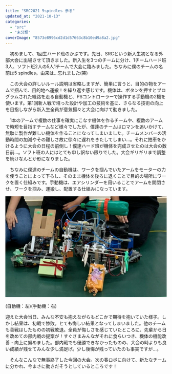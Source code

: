 ```yaml
---
title: "SRC2021 5spindles 参る"
updated_at: "2021-10-13"
categories: 
  - "src"
  - "未分類"
coverImage: "8573e8996cd2d1d57663c8b10ed9a8a2.jpg"
---
```


　初めまして、1回生ハード班のかぶです。先日、SRCという新入生初となる外部大会に出場させて頂きました。新入生を3つのチームに分け、1チームハード班3人、ソフト班2人の5人1チームで大会に臨みました。ちなみに僕のチームの名前は5 spindles。由来は…忘れました(笑)

　この大会の詳しいルール説明は省略しますが、簡単に言うと、目的の物をアームで掴んで、目的地へ運搬！を繰り返す感じです。機体は、ボタンを押すとプログラムされた経路を走る自動機と、PSコントローラーで操作する手動機の2機を使います。第1回新人戦で培った設計や加工の技術を基に、さらなる技術の向上を目指しながら新入生全員が意気揚々と大会に向けて動きました。

　1本のアームで複数の仕事を確実にこなす機体を作るチームや、複数のアームで時短を目指すチームなど様々でしたが、僕達のチームはロマンを追いかけて、無駄に製作が難しい機体を作ることになってしまいました。チームメンバーの活動時間の加減やその難しさ故に徐々に遅れをきたしてしまい…。それに拍車をかけるように大会の日程の前倒し！僕達ハード班が機体を完成させたのは大会の数日前…。ソフト班の人にはとても申し訳ない限りでした。大会ギリギリまで調整を続けなんとか形になりました。

　ちなみに僕達のチームの自動機は、ワークを掴んでいたアームをモーターの力を使うことによって下ろし、そのまま機体を後ろに退くことで目的の場所にワークを置く仕組みです。手動機は、エアシリンダーを用いることでアームを開閉させ、ワークを掴み、運搬し、配置する仕組みになっています。

[![](images/8573e8996cd2d1d57663c8b10ed9a8a2-1024x641.jpg)](https://blog.fortefibre.net/wp-content/uploads/2021/09/8573e8996cd2d1d57663c8b10ed9a8a2.jpg)

(自動機：左)(手動機：右)

迎えた大会当日、みんな不安も抱えながらもどこかで期待を抱いていた様子。しかし結果は、初戦で惨敗。とても悔しい結果となってしまいました。他のチームも善戦はしたものの初戦敗退。全員が悔しさを感じていたところに、先輩から日を改めての部内戦の提案が！すぐさまみんながそれに食らいつき、機体の機能改善・向上に努めました。部内戦でも優勝できなかったものの、大会の時よりも良い成績が残せてみんな少し満足げ。少し後悔が残っていたのも事実ですが…。

　そんなこんなで無事終了した今回の大会。次の春ロボに向けて、新たなチームに分かれ、今まさに動きだそうとしているところです！
